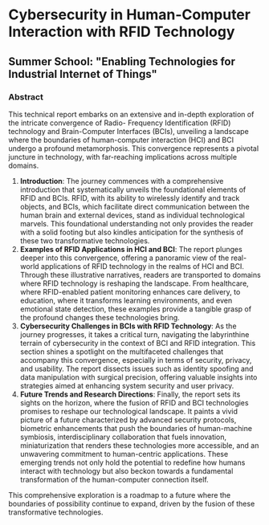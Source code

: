 # Cybersecurity in Human-Computer Interaction with RFID Technology
## Summer School: "Enabling Technologies for Industrial Internet of Things"

### Abstract
This technical report embarks on an extensive and in-depth exploration of the intricate convergence of Radio-
Frequency Identification (RFID) technology and Brain-Computer Interfaces (BCIs), unveiling a landscape
where the boundaries of human-computer interaction (HCI) and BCI undergo a profound metamorphosis.
This convergence represents a pivotal juncture in technology, with far-reaching implications across multiple
domains.
1. **Introduction**: The journey commences with a comprehensive introduction that systematically unveils
the foundational elements of RFID and BCIs. RFID, with its ability to wirelessly identify and track
objects, and BCIs, which facilitate direct communication between the human brain and external devices,
stand as individual technological marvels. This foundational understanding not only provides the
reader with a solid footing but also kindles anticipation for the synthesis of these two transformative
technologies.
2. **Examples of RFID Applications in HCI and BCI**: The report plunges deeper into this convergence,
offering a panoramic view of the real-world applications of RFID technology in the realms of HCI and
BCI. Through these illustrative narratives, readers are transported to domains where RFID technology
is reshaping the landscape. From healthcare, where RFID-enabled patient monitoring enhances care
delivery, to education, where it transforms learning environments, and even emotional state detection,
these examples provide a tangible grasp of the profound changes these technologies bring.
3. **Cybersecurity Challenges in BCIs with RFID Technology**: As the journey progresses, it
takes a critical turn, navigating the labyrinthine terrain of cybersecurity in the context of BCI and
RFID integration. This section shines a spotlight on the multifaceted challenges that accompany this
convergence, especially in terms of security, privacy, and usability. The report dissects issues such as
identity spoofing and data manipulation with surgical precision, offering valuable insights into strategies
aimed at enhancing system security and user privacy.
4. **Future Trends and Research Directions**: Finally, the report sets its sights on the horizon, where
the fusion of RFID and BCI technologies promises to reshape our technological landscape. It paints
a vivid picture of a future characterized by advanced security protocols, biometric enhancements that
push the boundaries of human-machine symbiosis, interdisciplinary collaboration that fuels innovation,
miniaturization that renders these technologies more accessible, and an unwavering commitment to
human-centric applications. These emerging trends not only hold the potential to redefine how humans
interact with technology but also beckon towards a fundamental transformation of the human-computer
connection itself.

This comprehensive exploration is a roadmap to a future where the boundaries of possibility continue to
expand, driven by the fusion of these transformative technologies.
